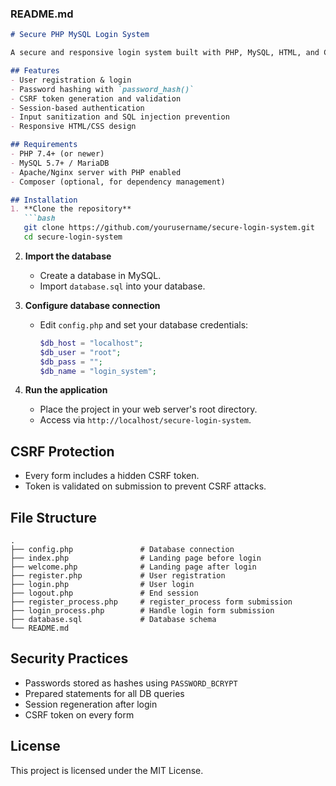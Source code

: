 
### **README.md**

````markdown
# Secure PHP MySQL Login System

A secure and responsive login system built with PHP, MySQL, HTML, and CSS. Implements **CSRF tokens**, **password hashing**, and **session management** to protect against SQL injection, XSS, and CSRF attacks.

## Features
- User registration & login
- Password hashing with `password_hash()`
- CSRF token generation and validation
- Session-based authentication
- Input sanitization and SQL injection prevention
- Responsive HTML/CSS design

## Requirements
- PHP 7.4+ (or newer)
- MySQL 5.7+ / MariaDB
- Apache/Nginx server with PHP enabled
- Composer (optional, for dependency management)

## Installation
1. **Clone the repository**
   ```bash
   git clone https://github.com/yourusername/secure-login-system.git
   cd secure-login-system
````

2. **Import the database**

   * Create a database in MySQL.
   * Import `database.sql` into your database.

3. **Configure database connection**

   * Edit `config.php` and set your database credentials:

     ```php
     $db_host = "localhost";
     $db_user = "root";
     $db_pass = "";
     $db_name = "login_system";
     ```

4. **Run the application**

   * Place the project in your web server's root directory.
   * Access via `http://localhost/secure-login-system`.

## CSRF Protection

* Every form includes a hidden CSRF token.
* Token is validated on submission to prevent CSRF attacks.

## File Structure

```
.
├── config.php               # Database connection
├── index.php                # Landing page before login
├── welcome.php              # Landing page after login
├── register.php             # User registration
├── login.php                # User login
├── logout.php               # End session
├── register_process.php     # register_process form submission
├── login_process.php        # Handle login form submission
├── database.sql             # Database schema
└── README.md
```

## Security Practices

* Passwords stored as hashes using `PASSWORD_BCRYPT`
* Prepared statements for all DB queries
* Session regeneration after login
* CSRF token on every form

## License

This project is licensed under the MIT License.

```
